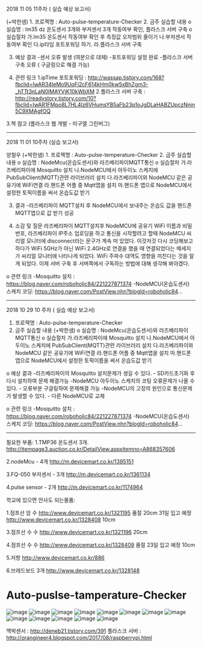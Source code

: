 
2018 11 05 11주차 ( 실습 예상 보고서)

(+박한샘) 1. 프로젝명 : Auto-pulse-temperature-Checker 
2. 금주 실습할 내용 
o 실습명 : lm35 dz 온도센서 3개와 부저센서 3개 작동여부 확인, 플라스크 서버 구축
o 실습절차
가.lm35 온도센서 작동여부 확인 후 측정값 오차범위 줄이기
나.부저센서 작동여부 확인
다.ip타임 포트포워딩 하기.
라.플라스크 서버 구축 


3. 예상 결과
-센서 오류 발생 (여분으로 대체)
-포트포워딩 설정 완료
-플라스크 서버 구축 오류 ( 구글링으로 해결 가능)

4. 관련 링크
1.ipTime 포트포워딩 : http://wassap.tistory.com/168?fbclid=IwAR34IeMo9UqFi2cF614kHm0kw5xBhZgm3-_hTTt3nLaN0IMAYVjK10kWbXM
2.플라스크 서버 구축 : http://readystory.tistory.com/10?fbclid=IwAR1FMpo8L7HL4Iz6VHumsYB5aFb23p1oJgDLaHABZUpczNnjn5C9XMAgfOQ

3.책 참고 (플라스크 웹 개발 - 미구엘 그린버그) 


---------------------------------------------------------------------------------------------------------------------------------------
2018 11 01 10주차 (실습 보고서)

양철우 (+박한샘) 1. 프로젝명 : Auto-pulse-temperature-Checker 
2. 금주 실습할 내용 
o 실습명 : NodeMcu(온습도센서)와 라즈베리파이MQTT통신
o 실습절차
가.라즈베리파이에 Mosquitto 설치
나.NodeMCU에서 아두이노 스케치에 PubSubClient(MQTT)관련 라이브러리 설치
다.라즈베리파이와 NodeMCU 같은 공유기에 WiFi연결
라.핸드폰 어플 중 Mqtt앱을 설치
마.핸드폰 앱으로 NodeMCU에서 설정한 토픽이름을 써서 온습도값 받기

3. 결과
-라즈베리파이 MQTT설치 후 NodeMCU에서 보내주는 온습도 값을 핸드폰 MQTT앱으로 값 받기 성공

4. 소감 및 질문 
라즈베리파이 MQTT설치후 NodeMCU에 공유기 WiFi 이름과 비밀번호, 라즈베리파이 IP주소 업로딩을 하고 통신을 시작할려고 할때 NodeMCU 씨리얼 모니터에 disconnect라는 문구가 계속 떠 있었다. 이것저것 다시 코딩해보고 하다가 WiFi 5GHz가 아닌 WiFi 2.4GHz로 연결을 했을 때 연결되었다는 메세지가 씨리얼 모니터에 나타나게 되었다. WiFi 주파수 대역도 영향을 끼친다는 것을 알게 되었다. 이제 서버 구축 후 서버쪽에서 구독하는 방법에 대해 생각해 봐야겠다.

o 관련 링크
-Mosquitto 설치 : https://blog.naver.com/roboholic84/221227871374
-NodeMCU(온습도센서) 스케치 코딩: https://blog.naver.com/PostView.nhn?blogId=roboholic84...

--------------------------------------------------------------------------------------------------------------------------------------

2018 10 29 10 주차 ( 실습 예상 보고서)
1. 프로젝명 : Auto-pulse-temperature-Checker 
2. 금주 실습할 내용 (+박한샘)
o 실습명 : NodeMcu(온습도센서)와 라즈베리파이MQTT통신
o 실습절차
가.라즈베리파이에 Mosquitto 설치
나.NodeMCU에서 아두이노 스케치에 PubSubClient(MQTT)관련 라이브러리 설치
다.라즈베리파이와 NodeMCU 같은 공유기에 WiFi연결
라.핸드폰 어플 중 Mqtt앱을 설치
마.핸드폰 앱으로 NodeMCU에서 설정한 토픽이름을 써서 온습도값 받기

o 예상 결과
-라즈베리파이의 Mosquitto 설치문제가 생길 수 있다. - SD카드초기화 후 다시 설치하여 문제 해결가능
-NodeMCU 아두이노 스케치의 코팅 오류문제가 나올 수 있다. - 오류부분 구글링하여 문제해결 가능
-NodeMCU의 고장의 원인으로 통신문제가 발생할 수 있다. - 다른 NodeMCU로 교체

o 관련 링크
-Mosquitto 설치 : https://blog.naver.com/roboholic84/221227871374
-NodeMCU(온습도센서) 스케치 코딩: https://blog.naver.com/PostView.nhn?blogId=roboholic84...



--------------------------------------------------------------------------------------------------------------------------------------


필요한 부품:
1.TMP36 온도센서 3개. http://itempage3.auction.co.kr/DetailView.aspxitemno=A868357606

2.nodeMcu - 4개   http://m.devicemart.co.kr/1385151 

3.FQ-050 부저센서 - 3개  http://m.devicemart.co.kr/1361134

4.pulse sensor - 2개  http://m.devicemart.co.kr/1174964


학교에 있으면 안사도 되는물품:

1.점프선 암 수   http://www.devicemart.co.kr/1321195 품절 20cm  31일 입고 예정
                http://www.devicemart.co.kr/1328408 10cm

3.점프선 수 수  http://www.devicemart.co.kr/1321196 20cm

4.점프선 수 수 http://www.devicemart.co.kr/1328409 품절 23일 입고 예정 10cm

5.저항   http://www.devicemart.co.kr/886 

6.브레드보드 3개   http://www.devicemart.co.kr/1328148


# Auto-puslse-tamperature-Checker
![image](https://user-images.githubusercontent.com/32381811/46915443-deab5c00-cfe6-11e8-873d-3728c5e3ee33.png)
![image](https://user-images.githubusercontent.com/32381811/46915445-e10db600-cfe6-11e8-989a-514f4dfebaae.png)
![image](https://user-images.githubusercontent.com/32381811/46915448-e2d77980-cfe6-11e8-8c17-883b059cd6e6.png)
![image](https://user-images.githubusercontent.com/32381811/46915449-e4a13d00-cfe6-11e8-93f8-ffb4ce2a1072.png)
![image](https://user-images.githubusercontent.com/32381811/46915450-e7039700-cfe6-11e8-847a-d5a0f1515366.png)
![image](https://user-images.githubusercontent.com/32381811/46915452-e9fe8780-cfe6-11e8-8811-8607b976cf9a.png)
![image](https://user-images.githubusercontent.com/32381811/46915454-ebc84b00-cfe6-11e8-864e-a74ffa0a5cd6.png)
![image](https://user-images.githubusercontent.com/32381811/46915456-eec33b80-cfe6-11e8-9858-b56d7b2956d6.png)
![image](https://user-images.githubusercontent.com/32381811/46915459-f1259580-cfe6-11e8-9edf-9e2eab7891df.png)
![image](https://user-images.githubusercontent.com/32381811/46915460-f4208600-cfe6-11e8-96ea-e7381ec76cd6.png)
![image](https://user-images.githubusercontent.com/32381811/46915461-f8e53a00-cfe6-11e8-91fb-b57154261c62.png)
![image](https://user-images.githubusercontent.com/32381811/46915464-000c4800-cfe7-11e8-935b-fe4d064c5cd9.png)
![image](https://user-images.githubusercontent.com/32381811/46915470-0d293700-cfe7-11e8-917f-df6786b0574d.png)

맥박센서 : http://deneb21.tistory.com/391
플라스크 서버 : http://orangineer4.blogspot.com/2017/08/raspberrypi.html
